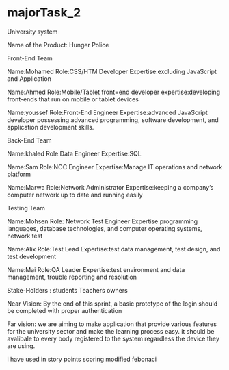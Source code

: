 # majorTask_2
University system

Name of the Product: Hunger Police

Front-End Team

Name:Mohamed Role:CSS/HTM Developer Expertise:excluding JavaScript and Application

Name:Ahmed Role:Mobile/Tablet front=end developer expertise:developing front-ends that  run on mobile or tablet devices

Name:youssef Role:Front-End Engineer Expertise:advanced JavaScript developer possessing advanced programming, software development, and application development skills.

Back-End Team

Name:khaled Role:Data Engineer Expertise:SQL

Name:Sam Role:NOC Engineer Expertise:Manage IT operations and network platform

Name:Marwa Role:Network Administrator Expertise:keeping a company’s computer network up to date and running easily

Testing Team

Name:Mohsen Role: Network Test Engineer Expertise:programming languages, database technologies, and computer operating systems, network test

Name:Alix Role:Test Lead Expertise:test data management, test design, and test development

Name:Mai Role:QA Leader Expertise:test environment and data management, trouble reporting and resolution

Stake-Holders :
students
Teachers
owners

Near Vision:
By the end of this sprint, a basic prototype of the login should be completed with proper authentication

Far vision:
we are aiming to make  application that provide various features for the university sector and make the learning process easy. it should be avalibale to every body registered to the system regardless the device they are using.




i have used in story points scoring modified febonaci
